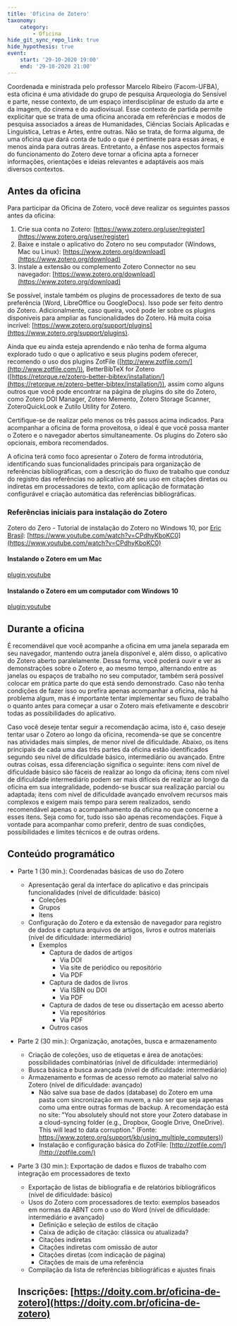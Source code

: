 ```yaml
---
title: 'Oficina de Zotero'
taxonomy:
    category:
        - Oficina
hide_git_sync_repo_link: true
hide_hypothesis: true
event:
    start: '29-10-2020 19:00'
    end: '29-10-2020 21:00'
---
```


Coordenada e ministrada pelo professor Marcelo Ribeiro (Facom-UFBA), esta oficina é uma atividade do grupo de pesquisa Arqueologia do Sensível e parte, nesse contexto, de um espaço interdisciplinar de estudo da arte e da imagem, do cinema e do audiovisual. Esse contexto de partida permite explicitar que se trata de uma oficina ancorada em referências e modos de pesquisa associados a áreas de Humanidades, Ciências Sociais Aplicadas e Linguística, Letras e Artes, entre outras. Não se trata, de forma alguma, de uma oficina que dará conta de tudo o que é pertinente para essas áreas, e menos ainda para outras áreas. Entretanto, a ênfase nos aspectos formais do funcionamento do Zotero deve tornar a oficina apta a fornecer informações, orientações e ideias relevantes e adaptáveis aos mais diversos contextos.

## Antes da oficina

Para participar da Oficina de Zotero, você deve realizar os seguintes passos antes da oficina:

1. Crie sua conta no Zotero: [https://www.zotero.org/user/register](https://www.zotero.org/user/register)
2. Baixe e instale o aplicativo do Zotero no seu computador (Windows, Mac ou Linux): [https://www.zotero.org/download](https://www.zotero.org/download)
3. Instale a extensão ou complemento Zotero Connector no seu navegador: [https://www.zotero.org/download](https://www.zotero.org/download)

Se possível, instale também os plugins de processadores de texto de sua preferência (Word, LibreOffice ou GoogleDocs). Isso pode ser feito dentro do Zotero. Adicionalmente, caso queira, você pode ler sobre os plugins disponíveis para ampliar as funcionalidades do Zotero. Há muita coisa incrível: [https://www.zotero.org/support/plugins](https://www.zotero.org/support/plugins).

Ainda que eu ainda esteja aprendendo e não tenha de forma alguma explorado tudo o que o aplicativo e seus plugins podem oferecer, recomendo o uso dos plugins ZotFile ([http://www.zotfile.com/](http://www.zotfile.com/)), BetterBibTeX for Zotero ([https://retorque.re/zotero-better-bibtex/installation/](https://retorque.re/zotero-better-bibtex/installation/)), assim como alguns outros que você pode encontrar na página de plugins do site do Zotero, como Zotero DOI Manager, Zotero Memento, Zotero Storage Scanner, ZoteroQuickLook e Zutilo Utility for Zotero.

Certifique-se de realizar pelo menos os três passos acima indicados. Para acompanhar a oficina de forma proveitosa, o ideal é que você possa manter o Zotero e o navegador abertos simultaneamente. Os plugins do Zotero são opcionais, embora recomendados.

A oficina terá como foco apresentar o Zotero de forma introdutória, identificando suas funcionalidades principais para organização de referências bibliográficas, com a descrição do fluxo de trabalho que conduz do registro das referências no aplicativo até seu uso em citações diretas ou indiretas em processadores de texto, com aplicação de formatação configurável e criação automática das referências bibliográficas.

### Referências iniciais para instalação do Zotero

Zotero do Zero - Tutorial de instalação do Zotero no Windows 10, por [Eric Brasil](https://ericbrasiln.github.io/ferramentas_digitais_UNILAB/aula3-zotero.html): [https://www.youtube.com/watch?v=CPdhyKboKC0](https://www.youtube.com/watch?v=CPdhyKboKC0)

#### Instalando o Zotero em um Mac

[plugin:youtube](https://www.youtube.com/watch?v=YcNHPAgW9BA)

#### Instalando o Zotero em um computador com Windows 10

[plugin:youtube](https://www.youtube.com/watch?v=oUS4Qd-mcjM)

## Durante a oficina

É recomendável que você acompanhe a oficina em uma janela separada em seu navegador, mantendo outra janela disponível e, além disso, o aplicativo do Zotero aberto paralelamente. Dessa forma, você poderá ouvir e ver as demonstrações sobre o Zotero e, ao mesmo tempo, alternando entre as janelas ou espaços de trabalho no seu computador, também será possível colocar em prática parte do que está sendo demonstrado. Caso não tenha condições de fazer isso ou prefira apenas acompanhar a oficina, não há problema algum, mas é importante tentar implementar seu fluxo de trabalho o quanto antes para começar a usar o Zotero mais efetivamente e descobrir todas as possibilidades do aplicativo.

Caso você deseje tentar seguir a recomendação acima, isto é, caso deseje tentar usar o Zotero ao longo da oficina, recomenda-se que se concentre nas atividades mais simples, de menor nível de dificuldade. Abaixo, os itens principais de cada uma das três partes da oficina estão identificados segundo seu nível de dificuldade básico, intermediário ou avançado. Entre outras coisas, essa diferenciação significa o seguinte: itens com nível de dificuldade básico são fáceis de realizar ao longo da oficina; itens com nível de dificuldade intermediário podem ser mais difíceis de realizar ao longo da oficina em sua integralidade, podendo-se buscar sua realização parcial ou adaptada; itens com nível de dificuldade avançado envolvem recursos mais complexos e exigem mais tempo para serem realizados, sendo recomendável apenas o acompanhamento da oficina no que concerne a esses itens. Seja como for, tudo isso são apenas recomendações. Fique à vontade para acompanhar como preferir, dentro de suas condições, possibilidades e limites técnicos e de outras ordens.

## Conteúdo programático

- Parte 1 (30 min.): Coordenadas básicas de uso do Zotero
    - Apresentação geral da interface do aplicativo e das principais funcionalidades (nível de dificuldade: básico)
        - Coleções
        - Grupos
        - Itens
    - Configuração do Zotero e da extensão de navegador para registro de dados e captura arquivos de artigos, livros e outros materiais (nível de dificuldade: intermediário)
        - Exemplos
            - Captura de dados de artigos
                - Via DOI
                - Via site de periódico ou repositório
                - Via PDF
            - Captura de dados de livros
                - Via ISBN ou DOI
                - Via PDF
            - Captura de dados de tese ou dissertação em acesso aberto
                - Via repositórios
                - Via PDF
            - Outros casos
- Parte 2 (30 min.): Organização, anotações, busca e armazenamento
    - Criação de coleções, uso de etiquetas e área de anotações: possibilidades combinatórias (nível de dificuldade: intermediário)
    - Busca básica e busca avançada (nível de dificuldade: intermediário)
    - Armazenamento e formas de acesso remoto ao material salvo no Zotero (nível de dificuldade: avançado)
        - Não salve sua base de dados (database) do Zotero em uma pasta com sincronização em nuvem, a não ser que seja apenas como uma entre outras formas de backup. A recomendação está no site: "You absolutely should not store your Zotero database in a cloud-syncing
        folder (e.g., Dropbox, Google Drive, OneDrive). This will lead to data
        corruption." (Fonte: [https://www.zotero.org/support/kb/using_multiple_computers)](https://www.zotero.org/support/kb/using_multiple_computers))
        - Instalação e configuração básica do ZotFile: [http://zotfile.com/](http://zotfile.com/)
- Parte 3 (30 min.): Exportação de dados e fluxos de trabalho com integração em processadores de texto
    - Exportação de listas de bibliografia e de relatórios bibliográficos (nível de dificuldade: básico)
    - Usos do Zotero com processadores de texto: exemplos baseados em normas da ABNT com o uso do Word (nível de dificuldade: intermediário e avançado)
        - Definição e seleção de estilos de citação
        - Caixa de adição de citação: clássica ou atualizada?
        - Citações indiretas
        - Citações indiretas com omissão de autor
        - Citações diretas (com indicação de página)
        - Citações de mais de uma referência
    - Compilação da lista de referências bibliográficas e ajustes finais

    ## Inscrições: [https://doity.com.br/oficina-de-zotero](https://doity.com.br/oficina-de-zotero)